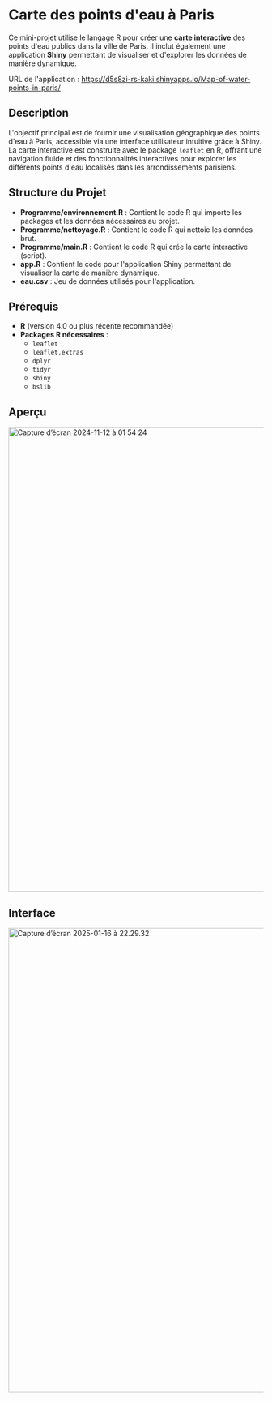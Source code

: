 # Carte des points d'eau à Paris

Ce mini-projet utilise le langage R pour créer une **carte interactive** des points d'eau publics dans la ville de Paris. Il inclut également une application **Shiny** permettant de visualiser et d'explorer les données de manière dynamique.

URL de l'application : https://d5s8zi-rs-kaki.shinyapps.io/Map-of-water-points-in-paris/

## Description

L'objectif principal est de fournir une visualisation géographique des points d'eau à Paris, accessible via une interface utilisateur intuitive grâce à Shiny. La carte interactive est construite avec le package `leaflet` en R, offrant une navigation fluide et des fonctionnalités interactives pour explorer les différents points d'eau localisés dans les arrondissements parisiens.

## Structure du Projet

- **Programme/environnement.R** : Contient le code R qui importe les packages et les données nécessaires au projet.
- **Programme/nettoyage.R** : Contient le code R qui nettoie les données brut.
- **Programme/main.R** : Contient le code R qui crée la carte interactive (script).
- **app.R** : Contient le code pour l'application Shiny permettant de visualiser la carte de manière dynamique.
- **eau.csv** : Jeu de données utilisés pour l'application.

## Prérequis

- **R** (version 4.0 ou plus récente recommandée)
- **Packages R nécessaires** :  
  - `leaflet`  
  - `leaflet.extras`  
  - `dplyr`  
  - `tidyr`  
  - `shiny`
  - `bslib`
 
## Aperçu
<img width="916" alt="Capture d’écran 2024-11-12 à 01 54 24" src="https://github.com/user-attachments/assets/3afb9a4c-021d-4fb9-8c26-8c1f236049c1">

## Interface

<img width="916" alt="Capture d’écran 2025-01-16 à 22.29.32" src="https://github.com/user-attachments/assets/59c96923-a5e3-460c-bc49-a7aed9f11897">

